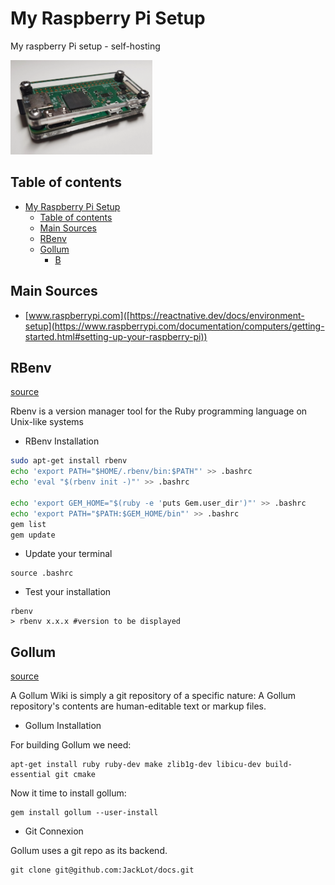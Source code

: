 # My Raspberry Pi Setup

My raspberry Pi setup - self-hosting

<img src="./raspberrypi.webp" width="45%" alt="webp raspberry pi picture">

## Table of contents

- [My Raspberry Pi Setup](#my-raspberry-pi-setup)
  - [Table of contents](#table-of-contents)
  - [Main Sources](#main-sources)
  - [RBenv](#rbenv)
  - [Gollum](#gollum)
    - [B](#B)

## Main Sources

- [www.raspberrypi.com]([https://reactnative.dev/docs/environment-setup](https://www.raspberrypi.com/documentation/computers/getting-started.html#setting-up-your-raspberry-pi))

## RBenv

[source](https://dev.to/konyu/installing-the-latest-version-of-ruby-on-raspberry-pi-3ofk)

Rbenv is a version manager tool for the Ruby programming language on Unix-like systems

* RBenv Installation

```bash
sudo apt-get install rbenv
echo 'export PATH="$HOME/.rbenv/bin:$PATH"' >> .bashrc
echo 'eval "$(rbenv init -)"' >> .bashrc

echo 'export GEM_HOME="$(ruby -e 'puts Gem.user_dir')"' >> .bashrc
echo 'export PATH="$PATH:$GEM_HOME/bin"' >> .bashrc
gem list
gem update
```

* Update your terminal

```
source .bashrc
```

* Test your installation

```
rbenv
> rbenv x.x.x #version to be displayed
```

## Gollum

[source](https://www.themoderncoder.com/install-and-configure-gollum-wiki-on-raspberry-pi/)

A Gollum Wiki is simply a git repository of a specific nature: A Gollum repository's contents are human-editable text or markup files.

* Gollum Installation

For building Gollum we need:

```
apt-get install ruby ruby-dev make zlib1g-dev libicu-dev build-essential git cmake
```
Now it time to install gollum:

```
gem install gollum --user-install
```

* Git Connexion

Gollum uses a git repo as its backend.

```
git clone git@github.com:JackLot/docs.git
```
